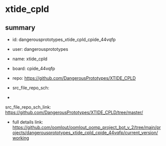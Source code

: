 # xtide_cpld
 
## summary 
* id: dangerousprototypes_xtide_cpld_cpide_44vqfp
* user: dangerousprototypes
* name: xtide_cpld
* board: cpide_44vqfp
* repo: https://github.com/DangerousPrototypes/XTIDE_CPLD



* src_file_repo_sch: 
*
 src_file_repo_sch_link: https://github.com/DangerousPrototypes/XTIDE_CPLD/tree/master/
* full details link: https://github.com/oomlout/oomlout_oomp_project_bot_v_2/tree/main/projects/dangerousprototypes_xtide_cpld_cpide_44vqfp/current_version/working  






